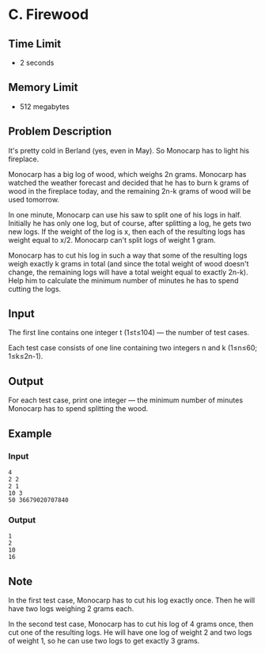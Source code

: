 # C. Firewood

## Time Limit
* 2 seconds

## Memory Limit
* 512 megabytes

## Problem Description
It's pretty cold in Berland (yes, even in May). So Monocarp has to light his fireplace.

Monocarp has a big log of wood, which weighs 2n grams. Monocarp has watched the weather forecast and decided that he has to burn k grams of wood in the fireplace today, and the remaining 2n-k grams of wood will be used tomorrow.

In one minute, Monocarp can use his saw to split one of his logs in half. Initially he has only one log, but of course, after splitting a log, he gets two new logs. If the weight of the log is x, then each of the resulting logs has weight equal to x/2. Monocarp can't split logs of weight 1 gram.

Monocarp has to cut his log in such a way that some of the resulting logs weigh exactly k grams in total (and since the total weight of wood doesn't change, the remaining logs will have a total weight equal to exactly 2n-k). Help him to calculate the minimum number of minutes he has to spend cutting the logs.

## Input
The first line contains one integer t (1≤t≤104) — the number of test cases.

Each test case consists of one line containing two integers n and k (1≤n≤60; 1≤k≤2n-1).

## Output
For each test case, print one integer — the minimum number of minutes Monocarp has to spend splitting the wood.

## Example

### Input
```
4
2 2
2 1
10 3
50 36679020707840
```

### Output
```
1
2
10
16
```

## Note
In the first test case, Monocarp has to cut his log exactly once. Then he will have two logs weighing 2 grams each.

In the second test case, Monocarp has to cut his log of 4 grams once, then cut one of the resulting logs. He will have one log of weight 2 and two logs of weight 1, so he can use two logs to get exactly 3 grams.

